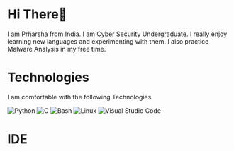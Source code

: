 # Hi There👋
I am Prharsha from India. I am Cyber Security Undergraduate. I really enjoy learning new languages and experimenting with them. I also practice Malware Analysis in my free time. 

# Technologies
I am comfortable with the following Technologies.

![Python](https://img.shields.io/badge/Python-FFD43B?style=for-the-badge&logo=python&logoColor=darkgreen) ![C](https://img.shields.io/badge/C-00599C?style=for-the-badge&logo=c&logoColor=white) ![Bash](https://img.shields.io/badge/Shell_Script-121011?style=for-the-badge&logo=gnu-bash&logoColor=white) ![Linux](https://img.shields.io/badge/Linux-FCC624?style=for-the-badge&logo=linux&logoColor=black) ![Visual Studio Code](https://img.shields.io/badge/Visual_Studio_Code-0078D4?style=for-the-badge&logo=visual%20studio%20code&logoColor=white)

# IDE
